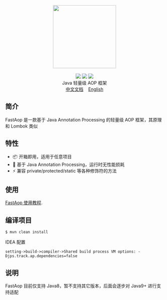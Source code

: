 <div align=center>
<img width="200px;" src="http://pan.sudoyc.com:7878/apps/files_sharing/publicpreview/zsW4eHSPx9DKt8P?x=3710&y=1192&a=true&file=logo.png&scalingup=0"/>
</div>
<br/>

<div align=center>
  <img src="https://img.shields.io/badge/licenes-MIT-blue.svg"/>
  <img src="https://img.shields.io/badge/jdk-1.8-green.svg"/>
  <a href="https://mvnrepository.com/artifact/org.fastlight/fastaop" target="_blank">
      <img src="https://img.shields.io/badge/release-1.0.1-brightgreen.svg"/>
  </a>
</div>

<div align=center>
Java 轻量级 AOP 框架
</div>

<div align=center>
  <span><a href="/readme-zh.md">中文文档</a>&nbsp;&nbsp;&nbsp;&nbsp;<a href="/readme.md">English</a></span>
</div>


## 简介

FastAop 是一款基于 Java Annotation Processing 的轻量级 AOP 框架，其原理和 Lombok 类似

## 特性

- 📦 开箱即用，适用于任意项目
- 🚀 基于 Java Annotation Processing，运行时无性能损耗
- ⚡️ 兼容 private/protected/static 等各种修饰符的方法

## 使用

 [FastAop 使用教程](https://fast-light.github.io/zh-CN).

## 编译项目

```
$ mvn clean install
```

IDEA 配置

```
setting->build->compiler->Shared build process VM options: -Djps.track.ap.dependencies=false
```

## 说明

FastAop 目前仅支持 Java8，暂不支持其它版本，后面会逐步对 Java9+ 进行支持适配
